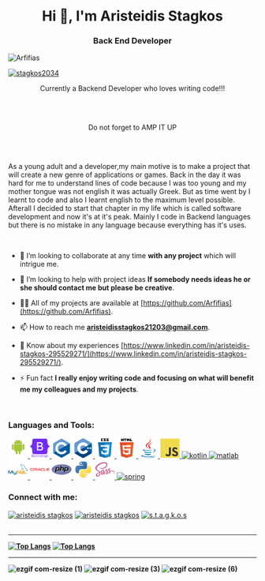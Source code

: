 <h1 align="center">Hi 👋, I'm Aristeidis Stagkos</h1>
<h3 align="center">Back End Developer</h3>

![Arfifias](https://github.com/user-attachments/assets/2928e822-1cfd-44f3-94ce-689e2856249d)

<p align="left"> <a href="https://github.com/ryo-ma/github-profile-trophy"><img src="https://github-profile-trophy.vercel.app/?username=arfifias" alt="stagkos2034" /></a></p>



<p align="center">Currently a Backend Developer who loves writing code!!!</p><br><br>
<p align="center">Do not forget to AMP IT UP</p><br>



<br>

<p>As a young adult and a developer,my main motive is to make a project that will create a new genre of applications or games. Back in the day it was hard for me to understand lines of code because I was too young and my mother tongue was not english it was actually Greek. But as time went by I learnt to code and also I learnt english to the maximum level possible. Afterall I decided to start that chapter in my life which is called software development and now it's at it's peak. Mainly I code in Backend languages but there is no mistake in any language because everything has it's uses.</p><br>



- 👯 I’m looking to collaborate at any time **with any project** which will intrigue me.

- 🤝 I’m looking to help with project ideas **If somebody needs ideas he or she should contact me but please be creative**.

- 👨‍💻 All of my projects are available at [https://github.com/Arfifias](https://github.com/Arfifias).

- 📫 How to reach me **aristeidisstagkos21203@gmail.com**.

- 📄 Know about my experiences [https://www.linkedin.com/in/aristeidis-stagkos-295529271/](https://www.linkedin.com/in/aristeidis-stagkos-295529271/).

- ⚡ Fun fact **I really enjoy writing code and focusing on what will benefit me my colleagues and my projects**.<br>

 <br>

<h3 align="left">Languages and Tools:</h3>
<p align="left"> <a href="https://developer.android.com" target="_blank" rel="noreferrer"> <img src="https://raw.githubusercontent.com/devicons/devicon/master/icons/android/android-original-wordmark.svg" alt="android" width="40" height="40"/> </a> <a href="https://getbootstrap.com" target="_blank" rel="noreferrer"> <img src="https://raw.githubusercontent.com/devicons/devicon/master/icons/bootstrap/bootstrap-plain-wordmark.svg" alt="bootstrap" width="40" height="40"/> </a> <a href="https://www.cprogramming.com/" target="_blank" rel="noreferrer"> <img src="https://raw.githubusercontent.com/devicons/devicon/master/icons/c/c-original.svg" alt="c" width="40" height="40"/> </a> <a href="https://www.w3schools.com/cpp/" target="_blank" rel="noreferrer"> <img src="https://raw.githubusercontent.com/devicons/devicon/master/icons/cplusplus/cplusplus-original.svg" alt="cplusplus" width="40" height="40"/> </a> <a href="https://www.w3schools.com/css/" target="_blank" rel="noreferrer"> <img src="https://raw.githubusercontent.com/devicons/devicon/master/icons/css3/css3-original-wordmark.svg" alt="css3" width="40" height="40"/> </a> <a href="https://www.w3.org/html/" target="_blank" rel="noreferrer"> <img src="https://raw.githubusercontent.com/devicons/devicon/master/icons/html5/html5-original-wordmark.svg" alt="html5" width="40" height="40"/> </a> <a href="https://www.java.com" target="_blank" rel="noreferrer"> <img src="https://raw.githubusercontent.com/devicons/devicon/master/icons/java/java-original.svg" alt="java" width="40" height="40"/> </a> <a href="https://developer.mozilla.org/en-US/docs/Web/JavaScript" target="_blank" rel="noreferrer"> <img src="https://raw.githubusercontent.com/devicons/devicon/master/icons/javascript/javascript-original.svg" alt="javascript" width="40" height="40"/> </a> <a href="https://kotlinlang.org" target="_blank" rel="noreferrer"> <img src="https://www.vectorlogo.zone/logos/kotlinlang/kotlinlang-icon.svg" alt="kotlin" width="40" height="40"/> </a> <a href="https://laravel.com/" target="_blank" rel="noreferrer">  </a> <a href="https://www.mathworks.com/" target="_blank" rel="noreferrer"> <img src="https://upload.wikimedia.org/wikipedia/commons/2/21/Matlab_Logo.png" alt="matlab" width="40" height="40"/> </a> <a href="https://www.mysql.com/" target="_blank" rel="noreferrer"> <img src="https://raw.githubusercontent.com/devicons/devicon/master/icons/mysql/mysql-original-wordmark.svg" alt="mysql" width="40" height="40"/> </a> <a href="https://www.oracle.com/" target="_blank" rel="noreferrer"> <img src="https://raw.githubusercontent.com/devicons/devicon/master/icons/oracle/oracle-original.svg" alt="oracle" width="40" height="40"/> </a> <a href="https://www.php.net" target="_blank" rel="noreferrer"> <img src="https://raw.githubusercontent.com/devicons/devicon/master/icons/php/php-original.svg" alt="php" width="40" height="40"/> </a> <a href="https://www.python.org" target="_blank" rel="noreferrer"> <img src="https://raw.githubusercontent.com/devicons/devicon/master/icons/python/python-original.svg" alt="python" width="40" height="40"/> </a> <a href="https://sass-lang.com" target="_blank" rel="noreferrer"> <img src="https://raw.githubusercontent.com/devicons/devicon/master/icons/sass/sass-original.svg" alt="sass" width="40" height="40"/> </a> <a href="https://spring.io/" target="_blank" rel="noreferrer"> <img src="https://www.vectorlogo.zone/logos/springio/springio-icon.svg" alt="spring" width="40" height="40"/> </a> </p>




<h3 align="left">Connect with me:</h3>
<p align="left">
<a href="https://linkedin.com/in/aristeidis stagkos" target="blank"><img align="center" src="https://raw.githubusercontent.com/rahuldkjain/github-profile-readme-generator/master/src/images/icons/Social/linked-in-alt.svg" alt="aristeidis stagkos" height="30" width="40" /></a>
<a href="https://fb.com/aristeidis stagkos" target="blank"><img align="center" src="https://raw.githubusercontent.com/rahuldkjain/github-profile-readme-generator/master/src/images/icons/Social/facebook.svg" alt="aristeidis stagkos" height="30" width="40" /></a>
<a href="https://instagram.com/aristeidis_stagkos" target="blank"><img align="center" src="https://raw.githubusercontent.com/rahuldkjain/github-profile-readme-generator/master/src/images/icons/Social/instagram.svg" alt="s.t.a.g.k.o.s" height="30" width="40" /></a><br><b><br><hr>

[![Top Langs](https://github-readme-stats.vercel.app/api/top-langs/?username=Arfifias&layout=pie)](https://github.com/Arfifias/github-readme-stats)
[![Top Langs](https://github-readme-stats.vercel.app/api/top-langs/?username=Arfifias&layout=donut-vertical)](https://github.com/Arfifias/github-readme-stats)
 
 <hr>
 
![ezgif com-resize (1)](https://github.com/Arfifias/Arfifias/assets/115788364/f8cea252-71e5-4df4-82e7-677207e8f212)
![ezgif com-resize (3)](https://github.com/Arfifias/Arfifias/assets/115788364/e4666cac-f77f-4806-afb4-216feef562d5)
![ezgif com-resize (6)](https://github.com/Arfifias/Arfifias/assets/115788364/1fb0b562-b8f1-4135-809e-6164c85cc56c)








